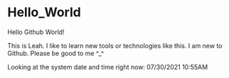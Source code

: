 # Hello_World

Hello Github World!

This is Leah. I like to learn new tools or technologies like this. I am new to Github. Please be good to me ^_^

Looking at the system date and time right now: 07/30/2021 10:55AM
